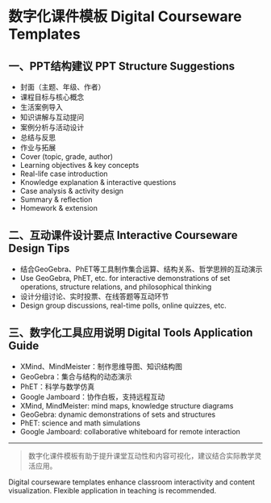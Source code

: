 # 数字化课件模板 Digital Courseware Templates

## 一、PPT结构建议 PPT Structure Suggestions

- 封面（主题、年级、作者）
- 课程目标与核心概念
- 生活案例导入
- 知识讲解与互动提问
- 案例分析与活动设计
- 总结与反思
- 作业与拓展
- Cover (topic, grade, author)
- Learning objectives & key concepts
- Real-life case introduction
- Knowledge explanation & interactive questions
- Case analysis & activity design
- Summary & reflection
- Homework & extension

## 二、互动课件设计要点 Interactive Courseware Design Tips

- 结合GeoGebra、PhET等工具制作集合运算、结构关系、哲学思辨的互动演示
- Use GeoGebra, PhET, etc. for interactive demonstrations of set operations, structure relations, and philosophical thinking
- 设计分组讨论、实时投票、在线答题等互动环节
- Design group discussions, real-time polls, online quizzes, etc.

## 三、数字化工具应用说明 Digital Tools Application Guide

- XMind、MindMeister：制作思维导图、知识结构图
- GeoGebra：集合与结构的动态演示
- PhET：科学与数学仿真
- Google Jamboard：协作白板，支持远程互动
- XMind, MindMeister: mind maps, knowledge structure diagrams
- GeoGebra: dynamic demonstrations of sets and structures
- PhET: science and math simulations
- Google Jamboard: collaborative whiteboard for remote interaction

---

> 数字化课件模板有助于提升课堂互动性和内容可视化，建议结合实际教学灵活应用。

Digital courseware templates enhance classroom interactivity and content visualization. Flexible application in teaching is recommended.
